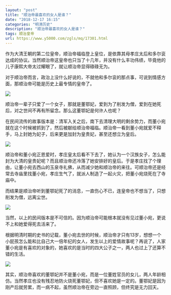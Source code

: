 ```yaml
---
layout: "post"
title: "顺治帝最喜欢的女人是谁？"
date: "2018-12-17 16:15"
categories: "明清历史"
description: "顺治帝最喜欢的女人是谁？"
tags: 顺治皇帝
url: https://www.y5000.com/zgls/mq/17301.html
---
```






作为大清王朝的第二位皇帝，顺治帝福临登上皇位，是依靠其母孝庄太后和多尔衮达成的协议。当然顺治帝这皇帝也只当了十几年，并没有什么丰功伟绩，毕竟他的儿子康熙大帝太过耀眼了，就让顺治帝显得碌碌无为。

对于顺治帝而言，政治上没什么好说的，不就他和多尔衮的那点事，可说到情感方面，那顺治帝可能是历史上最专情的皇帝了。

![](https://img.y5000.com/uploads/allimg/170316/153445G18-0.jpg)

顺治帝一辈子只爱了一个女子，那就是董鄂妃，爱到为了削发为僧，爱到在她死后，对之世间不再有所留念。那么这董鄂妃是何许人也呢？

在民间流传的故事版本是：清军入关之后，南下去清理大明的剩余势力，而董小宛就在这个时候被抓到了，然后被献给顺治帝福临。顺治帝一看到董小宛就爱不释手，马上封她为妃子，后来更是加封为皇贵妃，甚至还想立为皇后。

![](https://img.y5000.com/uploads/allimg/170316/1534453510-1.jpg)

顺治帝和董小宛正恩爱时，孝庄皇太后看不下去了，她认为一个汉族女子，怎么能封为大清的皇贵妃呢？而且顺治帝还冷落了她安排好的皇后。于是孝庄找了个理由，让董小宛去西山的玉泉寺礼佛，从而减少她和顺治帝的来往。可顺治帝还是经常去寺庙里找董小宛，孝庄生气了，就派人制造了一起火灾，把董小宛烧死在了寺庙中。

而结果是顺治帝听到董鄂妃死了的消息，一直伤心不已，连皇帝也不想当了，只想削发为僧，远离尘世。

![](https://img.y5000.com/uploads/allimg/170316/153445HT-2.jpg)

当然，以上的民间版本是不可信的。因为顺治帝可能根本就没有见过董小宛，更说不上和她爱得死去活来了。

根据明清时期的史书的记载，董小宛去世的时候，顺治帝才只有13岁，想想一个小屁孩怎么能和比自己大一倍年纪的女人，发生以上的爱情故事呢？再说了，人家董小宛是有喜欢的对象的，她喜欢的是当时的四大公子之一，两人也过上了还算不错的生活。

![](https://img.y5000.com/uploads/allimg/170316/1534452B5-3.jpg)

其实，顺治帝喜欢的董鄂妃并不是董小宛，而是一位董姓官员的女儿，两人年龄相仿。当然孝庄也没有残忍地防火烧死董鄂妃，但不喜欢她是一定的。董鄂妃是因为刚产后就劳累，而一病不起，虽然顺治帝在旁边一直照顾，但终究是无力回天。
